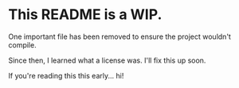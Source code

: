# This README is a WIP.

One important file has been removed to ensure the project wouldn't compile.

Since then, I learned what a license was. I'll fix this up soon.

If you're reading this this early... hi!
